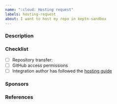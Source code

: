 ```yaml
---
name: ":cloud: Hosting request"
labels: hosting-request
about: I want to host my repo in keptn-sandbox
---
```


### Description

<!-- Some context around your integration here -->

### Checklist
- [ ] Repository transfer: <your-repo-here>
- [ ] GitHub access permissions
- [ ] Integration author has followed the [hosting guide](https://github.com/keptn-sandbox/contributing/blob/master/CONTRIBUTING.md) 

### Sponsors
  
### References

<!-- Link related issues and materials here -->
